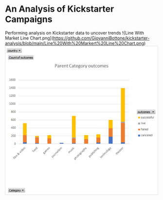 # An Analysis of Kickstarter Campaigns
Performing analysis on Kickstarter data to uncover trends
!{Line With Market Line Chart.png](https://github.com/GiovanniBottone/kickstarter-analysis/blob/main/Line%20With%20Markert%20Line%20Chart.png)
![PivotChart.png](https://github.com/GiovanniBottone/kickstarter-analysis/blob/main/PivotChart.png)
